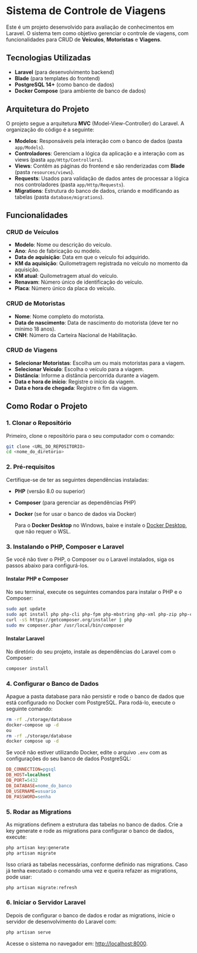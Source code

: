 # Sistema de Controle de Viagens

Este é um projeto desenvolvido para avaliação de conhecimentos em Laravel. O sistema tem como objetivo gerenciar o controle de viagens, com funcionalidades para CRUD de **Veículos**, **Motoristas** e **Viagens**.

## Tecnologias Utilizadas

- **Laravel** (para desenvolvimento backend)
- **Blade** (para templates do frontend)
- **PostgreSQL 14+** (como banco de dados)
- **Docker Compose** (para ambiente de banco de dados)

## Arquitetura do Projeto

O projeto segue a arquitetura **MVC** (Model-View-Controller) do Laravel. A organização do código é a seguinte:

- **Modelos**: Responsáveis pela interação com o banco de dados (pasta `app/Models`).
- **Controladores**: Gerenciam a lógica da aplicação e a interação com as views (pasta `app/Http/Controllers`).
- **Views**: Contêm as páginas do frontend e são renderizadas com **Blade** (pasta `resources/views`).
- **Requests**: Usados para validação de dados antes de processar a lógica nos controladores (pasta `app/Http/Requests`).
- **Migrations**: Estrutura do banco de dados, criando e modificando as tabelas (pasta `database/migrations`).

## Funcionalidades

### CRUD de Veículos
- **Modelo**: Nome ou descrição do veículo.
- **Ano**: Ano de fabricação ou modelo.
- **Data de aquisição**: Data em que o veículo foi adquirido.
- **KM da aquisição**: Quilometragem registrada no veículo no momento da aquisição.
- **KM atual**: Quilometragem atual do veículo.
- **Renavam**: Número único de identificação do veículo.
- **Placa**: Número único da placa do veículo.

### CRUD de Motoristas
- **Nome**: Nome completo do motorista.
- **Data de nascimento**: Data de nascimento do motorista (deve ter no mínimo 18 anos).
- **CNH**: Número da Carteira Nacional de Habilitação.

### CRUD de Viagens
- **Selecionar Motoristas**: Escolha um ou mais motoristas para a viagem.
- **Selecionar Veículo**: Escolha o veículo para a viagem.
- **Distância**: Informe a distância percorrida durante a viagem.
- **Data e hora de início**: Registre o início da viagem.
- **Data e hora de chegada**: Registre o fim da viagem.


## Como Rodar o Projeto

### 1. **Clonar o Repositório**

Primeiro, clone o repositório para o seu computador com o comando:

```bash
git clone <URL_DO_REPOSITORIO>
cd <nome_do_diretorio>
```

### 2. **Pré-requisitos**

Certifique-se de ter as seguintes dependências instaladas:

- **PHP** (versão 8.0 ou superior)
- **Composer** (para gerenciar as dependências PHP)
- **Docker** (se for usar o banco de dados via Docker)
  
  Para o **Docker Desktop** no Windows, baixe e instale o [Docker Desktop](https://www.docker.com/products/docker-desktop), que não requer o WSL.


### 3. **Instalando o PHP, Composer e Laravel**

Se você não tiver o PHP, o Composer ou o Laravel instalados, siga os passos abaixo para configurá-los.

#### Instalar PHP e Composer

No seu terminal, execute os seguintes comandos para instalar o PHP e o Composer:

```bash
sudo apt update
sudo apt install php php-cli php-fpm php-mbstring php-xml php-zip php-curl php-bcmath php-json
curl -sS https://getcomposer.org/installer | php
sudo mv composer.phar /usr/local/bin/composer
```

#### Instalar Laravel

No diretório do seu projeto, instale as dependências do Laravel com o Composer:

```bash
composer install
```
### 4. **Configurar o Banco de Dados**

Apague a pasta database para não persistir e rode o banco de dados que está configurado no Docker com PostgreSQL. Para rodá-lo, execute o seguinte comando:

```bash
rm -rf ./storage/database
docker-compose up -d
ou
rm -rf ./storage/database
docker compose up -d
```

Se você não estiver utilizando Docker, edite o arquivo `.env` com as configurações do seu banco de dados PostgreSQL:

```ini
DB_CONNECTION=pgsql
DB_HOST=localhost
DB_PORT=5432
DB_DATABASE=nome_do_banco
DB_USERNAME=usuario
DB_PASSWORD=senha
```

### 5. **Rodar as Migrations**

As migrations definem a estrutura das tabelas no banco de dados. Crie a key generate e rode as migrations para configurar o banco de dados, execute:

```bash
php artisan key:generate
php artisan migrate
```

Isso criará as tabelas necessárias, conforme definido nas migrations. Caso já tenha executado o comando uma vez e queira refazer as migrations, pode usar:

```bash
php artisan migrate:refresh
```

### 6. Iniciar o Servidor Laravel

Depois de configurar o banco de dados e rodar as migrations, inicie o servidor de desenvolvimento do Laravel com:

```bash
php artisan serve
```
Acesse o sistema no navegador em: [http://localhost:8000](http://localhost:8000).



